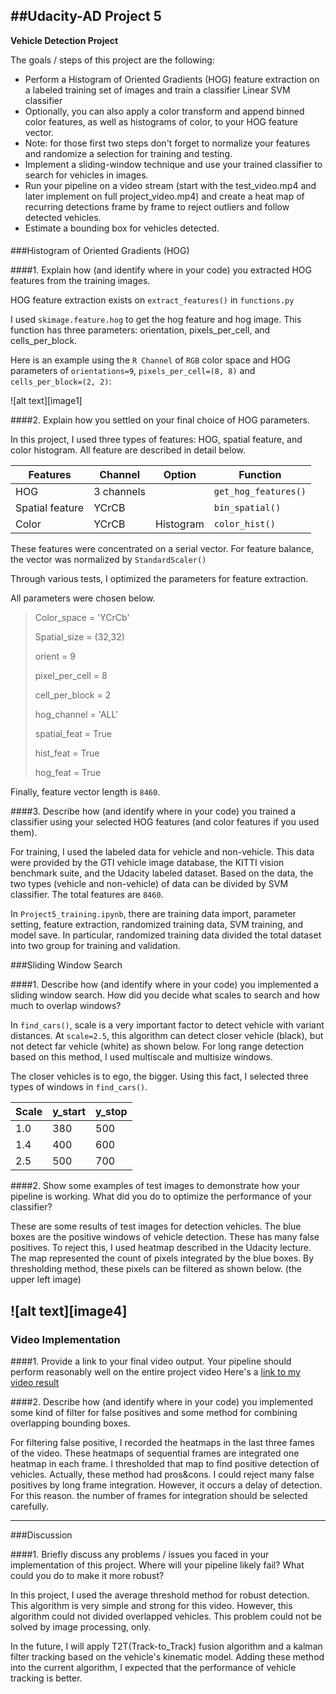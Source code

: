 ##Udacity-AD Project 5
---

**Vehicle Detection Project**

The goals / steps of this project are the following:

* Perform a Histogram of Oriented Gradients (HOG) feature extraction on a labeled training set of images and train a classifier Linear SVM classifier
* Optionally, you can also apply a color transform and append binned color features, as well as histograms of color, to your HOG feature vector. 
* Note: for those first two steps don't forget to normalize your features and randomize a selection for training and testing.
* Implement a sliding-window technique and use your trained classifier to search for vehicles in images.
* Run your pipeline on a video stream (start with the test_video.mp4 and later implement on full project_video.mp4) and create a heat map of recurring detections frame by frame to reject outliers and follow detected vehicles.
* Estimate a bounding box for vehicles detected.

[//]: # "Image References"
[HOG Feature]: ./figures/hog.png
[Detection]: ./figures/detection_result.png
[Result]: ./result_vehicle_detection.mp4

####  

###Histogram of Oriented Gradients (HOG)

####1. Explain how (and identify where in your code) you extracted HOG features from the training images.

HOG feature extraction exists on `extract_features()` in `functions.py`

I used `skimage.feature.hog` to get the hog feature and hog image. This function has three parameters: orientation, pixels_per_cell, and cells_per_block.

Here is an example using the `R Channel` of `RGB` color space and HOG parameters of `orientations=9`, `pixels_per_cell=(8, 8)` and `cells_per_block=(2, 2)`:

![alt text][image1]



####2. Explain how you settled on your final choice of HOG parameters.

In this project, I used three types of features: HOG, spatial feature, and color histogram. All feature are described in detail below.

| Features        | Channel    | Option    | Function             |
| --------------- | ---------- | --------- | -------------------- |
| HOG             | 3 channels |           | `get_hog_features()` |
| Spatial feature | YCrCB      |           | `bin_spatial()`      |
| Color           | YCrCB      | Histogram | `color_hist()`       |

These features were concentrated on a serial vector. For feature balance, the vector was normalized by `StandardScaler()`

Through various tests, I optimized the parameters for feature extraction. 

All parameters were chosen below.

>   Color_space = 'YCrCb'
>
>   Spatial_size = (32,32)
>
>   orient = 9
>
>   pixel_per_cell = 8
>
>   cell_per_block = 2
>
>   hog_channel = 'ALL'
>
>   spatial_feat = True
>
>   hist_feat = True
>
>   hog_feat = True



Finally, feature vector length is `8460`.



####3. Describe how (and identify where in your code) you trained a classifier using your selected HOG features (and color features if you used them).

For training, I used the labeled data for vehicle and non-vehicle. This data were provided by the GTI vehicle image database, the KITTI vision benchmark suite, and the Udacity labeled dataset. Based on the data, the two types (vehicle and non-vehicle) of data can be divided by SVM classifier. The total features are `8460`.

In `Project5_training.ipynb`, there are training data import, parameter setting, feature extraction, randomized training data, SVM training, and model save. In particular, randomized training data divided the total dataset into two group for training and validation.



###Sliding Window Search

####1. Describe how (and identify where in your code) you implemented a sliding window search.  How did you decide what scales to search and how much to overlap windows?

In `find_cars()`, scale is a very important factor to detect vehicle with variant distances. At `scale=2.5`, this algorithm can detect closer vehicle (black), but not detect far vehicle (white) as shown below. For long range detection based on this method, I used multiscale and multisize windows.



The closer vehicles is to ego, the bigger. Using this fact, I selected three types of windows in `find_cars()`.

| Scale | y_start | y_stop |
| ----- | ------- | ------ |
| 1.0   | 380     | 500    |
| 1.4   | 400     | 600    |
| 2.5   | 500     | 700    |



####2. Show some examples of test images to demonstrate how your pipeline is working.  What did you do to optimize the performance of your classifier?

These are some results of test images for detection vehicles. The blue boxes are the positive windows of vehicle detection. These has many false positives. To reject this, I used heatmap described in the Udacity lecture. The map represented the count of pixels integrated by the blue boxes. By thresholding method, these pixels can be filtered as shown below. (the upper left image)

![alt text][image4]
---

### Video Implementation

####1. Provide a link to your final video output.  Your pipeline should perform reasonably well on the entire project video 
Here's a [link to my video result](./result_vehicle_detection.mp4)




####2. Describe how (and identify where in your code) you implemented some kind of filter for false positives and some method for combining overlapping bounding boxes.

For filtering false positive, I recorded the heatmaps in the last three fames of the video. These heatmaps of sequential frames are integrated one heatmap in each frame. I thresholded that map to find positive detection of vehicles. Actually, these method had pros&cons. I could reject many false positives by long frame integration. However, it occurs a delay of detection. For this reason. the number of frames for integration should be selected carefully.

---

###Discussion

####1. Briefly discuss any problems / issues you faced in your implementation of this project.  Where will your pipeline likely fail?  What could you do to make it more robust?

In this project, I used the average threshold method for robust detection. This algorithm is very simple and strong for this video. However, this algorithm could not divided overlapped vehicles. This problem could not be solved by image processing, only.

In the future, I will apply T2T(Track-to_Track) fusion algorithm and a kalman filter tracking based on the vehicle's kinematic model. Adding these method into the current algorithm, I expected that the performance of vehicle tracking is better.
